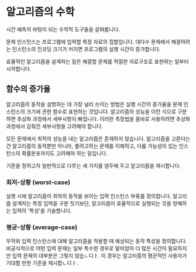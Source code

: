 # 알고리즘의 수학

시간 예측의 바탕이 되는 수학적 도구들을 살펴봅니다. 

문제 인스턴스는 프로그램에 입력할 특정 자료의 집합입니다. 대다수 문제에서 해결하려는 인스턴스의 인코딩 크기가 커지면 프로그램의 실행 시간이 증가합니다. 

효율적인 알고리즘을 설계하는 일은 해결할 문제를 적절한 자료구조로 표현하는 일부터 시작합니다.

## 함수의 증가율
알고리즘의 동작을 설명하는 데 가장 널리 쓰이는 방법은 실행 시간의 증가율을 문제 인스턴스의 크기에 관한 함수로 표현하는 것입니다. 알고리즘의 성능을 이런 식으로 구분하면 추상화 과정에서 세부사항이 빠집니다. 이러한 측정법을 올바로 사용하려면 추상화 과정에서 감춰진 세부사항을 고려해야 합니다. 

모든 문제에서 최적의 성능을 내는 알고리즘은 존재하지 않습니다. 알고리즘을 고른다는 건 알고리즘의 동작뿐만 아니라, 풀려고하는 문제를 이해하고, 다룰 가능성이 있는 인스턴스의 확률분포까지도 고려해야 하는 일입니다. 

기준을 정하고자 일반적으로 다루는 세 가지를 염두에 두고 알고리즘을 제시합니다.

### 최저-상황 (worst-case)
실행 시에 알고리즘이 최악의 동작을 보이는 입력 인스턴스 부류를 정의합니다. 알고리즘 설계자는 특정 입력을 구분 짓기보단, 알고리즘이 효율적으로 실행되는 것을 방해하는 입력의 '특성'을 기술합니다.

### 평균-상황 (average-case)
무작위 입력 인스턴스에 대해 알고리즘을 적용할 때 예상되는 동작 특성을 정의합니다. 비공식적으로 어떤 입력 문제는 일부 특수한 경우로 말미암아 더 많은 시간이 필요하지만 입력 문제의 대부분은  그렇지 않습ㄴ디ㅏ. 이 경우는 알고리즘의 평균적인 사용자가 기대할 만한 기준을 제시합ㄴ디ㅏ. 

### 
<!--stackedit_data:
eyJoaXN0b3J5IjpbLTY4MzA4MzA0OSwxMzMxMzkzMiwxMTQzMD
AxODg0LDg1NjY4OTQ3MCwtMjI3NDc0MTEyLC0yMjc0NzQxMTJd
fQ==
-->